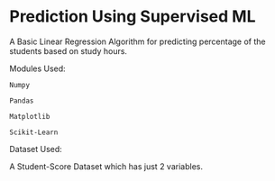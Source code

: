 # Prediction Using Supervised ML

A Basic Linear Regression Algorithm for predicting percentage of the students based on study hours.

Modules Used:

    Numpy

    Pandas

    Matplotlib

    Scikit-Learn

Dataset Used:

A Student-Score Dataset which has just 2 variables.